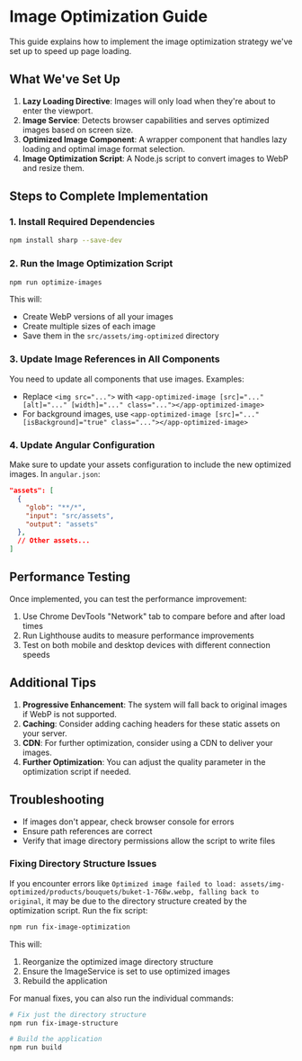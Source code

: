 # Image Optimization Guide

This guide explains how to implement the image optimization strategy we've set up to speed up page loading.

## What We've Set Up

1. **Lazy Loading Directive**: Images will only load when they're about to enter the viewport.
2. **Image Service**: Detects browser capabilities and serves optimized images based on screen size.
3. **Optimized Image Component**: A wrapper component that handles lazy loading and optimal image format selection.
4. **Image Optimization Script**: A Node.js script to convert images to WebP and resize them.

## Steps to Complete Implementation

### 1. Install Required Dependencies

```bash
npm install sharp --save-dev
```

### 2. Run the Image Optimization Script

```bash
npm run optimize-images
```

This will:
- Create WebP versions of all your images
- Create multiple sizes of each image
- Save them in the `src/assets/img-optimized` directory

### 3. Update Image References in All Components

You need to update all components that use images. Examples:

- Replace `<img src="...">` with `<app-optimized-image [src]="..." [alt]="..." [width]="..." class="..."></app-optimized-image>`
- For background images, use `<app-optimized-image [src]="..." [isBackground]="true" class="..."></app-optimized-image>`

### 4. Update Angular Configuration

Make sure to update your assets configuration to include the new optimized images. In `angular.json`:

```json
"assets": [
  {
    "glob": "**/*",
    "input": "src/assets",
    "output": "assets"
  },
  // Other assets...
]
```

## Performance Testing

Once implemented, you can test the performance improvement:

1. Use Chrome DevTools "Network" tab to compare before and after load times
2. Run Lighthouse audits to measure performance improvements
3. Test on both mobile and desktop devices with different connection speeds

## Additional Tips

1. **Progressive Enhancement**: The system will fall back to original images if WebP is not supported.
2. **Caching**: Consider adding caching headers for these static assets on your server.
3. **CDN**: For further optimization, consider using a CDN to deliver your images.
4. **Further Optimization**: You can adjust the quality parameter in the optimization script if needed.

## Troubleshooting

- If images don't appear, check browser console for errors
- Ensure path references are correct
- Verify that image directory permissions allow the script to write files

### Fixing Directory Structure Issues

If you encounter errors like `Optimized image failed to load: assets/img-optimized/products/bouquets/buket-1-768w.webp, falling back to original`, it may be due to the directory structure created by the optimization script. Run the fix script:

```bash
npm run fix-image-optimization
```

This will:
1. Reorganize the optimized image directory structure
2. Ensure the ImageService is set to use optimized images
3. Rebuild the application

For manual fixes, you can also run the individual commands:

```bash
# Fix just the directory structure
npm run fix-image-structure

# Build the application
npm run build
``` 